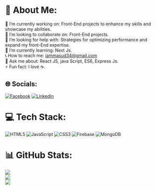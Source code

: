 # 💫 About Me:
🔭 I’m currently working on: Front-End projects to enhance my skills and showcase my abilities.<br>👯 I’m looking to collaborate on: Front-End projects.<br>🤝 I’m looking for help with: Strategies for optimizing performance and expand my front-End expertise.<br>🌱 I’m currently learning: Next Js.<br>📞 How to reach me: iammasud34@gmail.com <br>💬 Ask me about: React JS, java Script, ES6, Express Js.<br>⚡ Fun fact: I love ☕.


## 🌐 Socials:
[![Facebook](https://img.shields.io/badge/Facebook-%231877F2.svg?logo=Facebook&logoColor=white)](https://facebook.com/https://www.facebook.com/SabbirOfficial34/) [![LinkedIn](https://img.shields.io/badge/LinkedIn-%230077B5.svg?logo=linkedin&logoColor=white)](https://linkedin.com/in/https://www.linkedin.com/in/masud-rana-8973452a4/) 

# 💻 Tech Stack:
![HTML5](https://img.shields.io/badge/html5-%23E34F26.svg?style=for-the-badge&logo=html5&logoColor=white) ![JavaScript](https://img.shields.io/badge/javascript-%23323330.svg?style=for-the-badge&logo=javascript&logoColor=%23F7DF1E) ![CSS3](https://img.shields.io/badge/css3-%231572B6.svg?style=for-the-badge&logo=css3&logoColor=white) ![Firebase](https://img.shields.io/badge/firebase-%23039BE5.svg?style=for-the-badge&logo=firebase) ![MongoDB](https://img.shields.io/badge/MongoDB-%234ea94b.svg?style=for-the-badge&logo=mongodb&logoColor=white)
# 📊 GitHub Stats:
![](https://github-readme-stats.vercel.app/api?username=masudrana14&theme=chartreuse-dark&hide_border=false&include_all_commits=true&count_private=true)<br/>
![](https://github-readme-streak-stats.herokuapp.com/?user=masudrana14&theme=chartreuse-dark&hide_border=false)<br/>
![](https://github-readme-stats.vercel.app/api/top-langs/?username=masudrana14&theme=chartreuse-dark&hide_border=false&include_all_commits=true&count_private=true&layout=compact)

<!-- Proudly created with GPRM ( https://gprm.itsvg.in ) -->